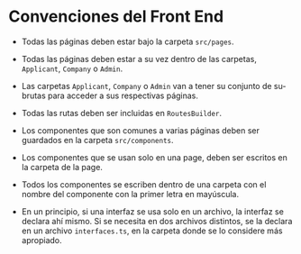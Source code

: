 # Convenciones del Front End

* Todas las páginas deben estar bajo la carpeta `src/pages`.

* Todas las páginas deben estar a su vez dentro de las carpetas, `Applicant`, 
`Company` o `Admin`.

* Las carpetas `Applicant`, `Company` o `Admin` van a tener su conjunto de 
su-brutas para acceder a sus respectivas páginas.

* Todas las rutas deben ser incluidas en `RoutesBuilder`.

* Los componentes que son comunes a varias páginas deben ser guardados en la 
carpeta `src/components`.

* Los componentes que se usan solo en una page, deben ser escritos en la 
carpeta de la page.

* Todos los componentes se escriben dentro de una carpeta con el nombre del 
componente con la primer letra en mayúscula.

* En un principio, si una interfaz se usa solo en un archivo, la interfaz se 
declara ahí mismo. Si se necesita en dos archivos distintos, se la declara en 
un archivo `interfaces.ts`, en la carpeta donde se lo considere más apropiado.
